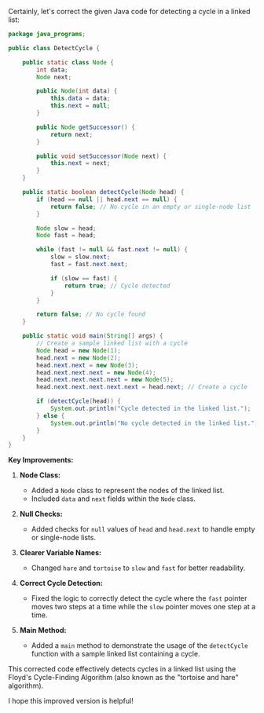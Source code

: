 Certainly, let's correct the given Java code for detecting a cycle in a linked list:

```java
package java_programs;

public class DetectCycle {

    public static class Node {
        int data;
        Node next;

        public Node(int data) {
            this.data = data;
            this.next = null;
        }

        public Node getSuccessor() {
            return next;
        }

        public void setSuccessor(Node next) {
            this.next = next;
        }
    }

    public static boolean detectCycle(Node head) {
        if (head == null || head.next == null) {
            return false; // No cycle in an empty or single-node list
        }

        Node slow = head;
        Node fast = head;

        while (fast != null && fast.next != null) {
            slow = slow.next;
            fast = fast.next.next;

            if (slow == fast) {
                return true; // Cycle detected
            }
        }

        return false; // No cycle found
    }

    public static void main(String[] args) {
        // Create a sample linked list with a cycle
        Node head = new Node(1);
        head.next = new Node(2);
        head.next.next = new Node(3);
        head.next.next.next = new Node(4);
        head.next.next.next.next = new Node(5);
        head.next.next.next.next.next = head.next; // Create a cycle

        if (detectCycle(head)) {
            System.out.println("Cycle detected in the linked list.");
        } else {
            System.out.println("No cycle detected in the linked list.");
        }
    }
}
```

**Key Improvements:**

1. **Node Class:**
   - Added a `Node` class to represent the nodes of the linked list.
   - Included `data` and `next` fields within the `Node` class.

2. **Null Checks:**
   - Added checks for `null` values of `head` and `head.next` to handle empty or single-node lists.

3. **Clearer Variable Names:**
   - Changed `hare` and `tortoise` to `slow` and `fast` for better readability.

4. **Correct Cycle Detection:**
   - Fixed the logic to correctly detect the cycle where the `fast` pointer moves two steps at a time while the `slow` pointer moves one step at a time.

5. **Main Method:**
   - Added a `main` method to demonstrate the usage of the `detectCycle` function with a sample linked list containing a cycle.

This corrected code effectively detects cycles in a linked list using the Floyd's Cycle-Finding Algorithm (also known as the "tortoise and hare" algorithm).

I hope this improved version is helpful!
